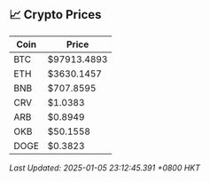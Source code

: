 ## 📈 Crypto Prices

| Coin | Price |
| ---- | ----- |
| BTC | $97913.4893 |
| ETH | $3630.1457 |
| BNB | $707.8595 |
| CRV | $1.0383 |
| ARB | $0.8949 |
| OKB | $50.1558 |
| DOGE | $0.3823 |

_Last Updated: 2025-01-05 23:12:45.391 +0800 HKT_